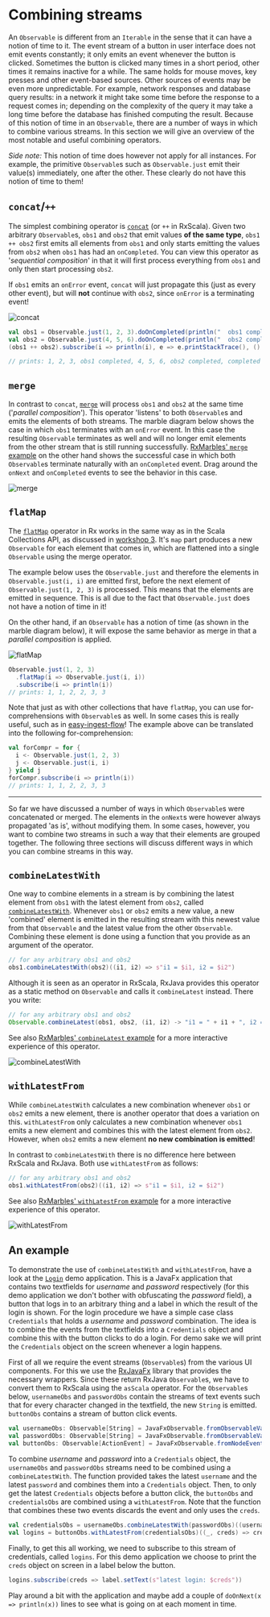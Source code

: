 Combining streams
=================

An `Observable` is different from an `Iterable` in the sense that it can have a notion of time to it. The event
stream of a button in user interface does not emit events constantly; it only emits an event whenever the button is clicked.
Sometimes the button is clicked many times in a short period, other times it remains inactive for a while. The same holds for
mouse moves, key presses and other event-based sources. Other sources of events may be even more unpredictable. For example, 
network responses and database query results: in a network it might take some time before the response to a request comes in; 
depending on the complexity of the query it may take a long time before the database has finished computing the result. Because 
of this notion of time in an `Observable`, there are a number of ways in which to combine various streams. In this section 
we will give an overview of the most notable and useful combining operators.

*Side note:* This notion of time does however not apply for all instances. For example, the primitive `Observable`s such
as `Observable.just` emit their value(s) immediately, one after the other. These clearly do not have this notion of time
to them!


`concat`/`++`
-------------

The simplest combining operator is [`concat`] (or `++` in RxScala). Given two arbitrary `Observable`s, `obs1` and `obs2`
that emit values **of the same type**, `obs1 ++ obs2` first emits all elements from `obs1` and only starts emitting the
values from `obs2` when `obs1` has had an `onCompleted`. You can view this operator as '*sequential composition*' in that
it will first process everything from `obs1` and only then start processing `obs2`.

If `obs1` emits an `onError` event, `concat` will just propagate this (just as every other event), but will **not** continue
with `obs2`, since `onError` is a terminating event!

[`concat`]: http://reactivex.io/rxscala/scaladoc/index.html#rx.lang.scala.Observable@++[U>:T](that:rx.lang.scala.Observable[U]):rx.lang.scala.Observable[U]

![concat](https://raw.githubusercontent.com/wiki/ReactiveX/RxJava/images/rx-operators/concat.png)

```scala
val obs1 = Observable.just(1, 2, 3).doOnCompleted(println("  obs1 completed"))
val obs2 = Observable.just(4, 5, 6).doOnCompleted(println("  obs2 completed"))
(obs1 ++ obs2).subscribe(i => println(i), e => e.printStackTrace(), () => println("completed total"))

// prints: 1, 2, 3, obs1 completed, 4, 5, 6, obs2 completed, completed total
```


`merge`
-------

In contrast to `concat`, [`merge`] will process `obs1` and `obs2` at the same time ('*parallel composition*'). This operator
'listens' to both `Observable`s and emits the elements of both streams. The marble diagram below shows the case in which `obs1`
terminates with an `onError` event. In this case the resulting `Observable` terminates as well and will no longer emit elements
from the other stream that is still running successfully. [RxMarbles' `merge` example] on the other hand shows the successful
case in which both `Observable`s terminate naturally with an `onCompleted` event. Drag around the `onNext` and `onCompleted`
events to see the behavior in this case.

[`merge`]: http://reactivex.io/rxscala/scaladoc/index.html#rx.lang.scala.Observable@merge[U>:T](that:rx.lang.scala.Observable[U]):rx.lang.scala.Observable[U]
[RxMarbles' `merge` example]: http://rxmarbles.com/#merge

![merge](https://raw.githubusercontent.com/wiki/ReactiveX/RxJava/images/rx-operators/merge.png)


`flatMap`
---------

The [`flatMap`] operator in Rx works in the same way as in the Scala Collections API, as discussed in [workshop 3]. It's `map`
part produces a new `Observable` for each element that comes in, which are flattened into a single `Observable` using the merge
operator.

The example below uses the `Observable.just` and therefore the elements in `Observable.just(i, i)` are emitted first, before
the next element of `Observable.just(1, 2, 3)` is processed. This means that the elements are emitted in sequence. This is
all due to the fact that `Observable.just` does not have a notion of time in it!

On the other hand, if an `Observable` has a notion of time (as shown in the marble diagram below), it will expose the same
behavior as merge in that a *parallel composition* is applied.

[`flatMap`]: http://reactivex.io/rxscala/scaladoc/index.html#rx.lang.scala.Observable@flatMap[R](f:T=>rx.lang.scala.Observable[R]):rx.lang.scala.Observable[R]
[workshop 3]: ../workshop3/05%20list-for-comprehensions.md

![flatMap](https://raw.githubusercontent.com/wiki/ReactiveX/RxJava/images/rx-operators/flatMap.png)

```scala
Observable.just(1, 2, 3)
  .flatMap(i => Observable.just(i, i))
  .subscribe(i => println(i))
// prints: 1, 1, 2, 2, 3, 3
```

Note that just as with other collections that have `flatMap`, you can use for-comprehensions with `Observable`s as well. In
some cases this is really useful, such as in [easy-ingest-flow]! The example above can be translated into the following
for-comprehension:

[easy-ingest-flow]: https://github.com/rvanheest-DANS-KNAW/easy-ingest-flow/blob/527d152f371e90c64a4104b7e666645a21cfe869/src/main/scala/nl/knaw/dans/easy/ingest_flow/MendeleyExecution.scala#L30

```scala
val forCompr = for {
  i <- Observable.just(1, 2, 3)
  j <- Observable.just(i, i)
} yield j
forCompr.subscribe(i => println(i))
// prints: 1, 1, 2, 2, 3, 3
```


---
So far we have discussed a number of ways in which `Observable`s were concatenated or merged. The elements in the `onNext`s
were however always propagated 'as is', without modifying them. In some cases, however, you want to combine two streams in
such a way that their elements are grouped together. The following three sections will discuss different ways in which you
can combine streams in this way.


`combineLatestWith`
-------------------

One way to combine elements in a stream is by combining the latest element from `obs1` with the latest element from `obs2`,
called [`combineLatestWith`]. Whenever `obs1` or `obs2` emits a new value, a new 'combined' element is emitted in the resulting
stream with this newest value from that `Observable` and the latest value from the other `Observable`. Combining these element
is done using a function that you provide as an argument of the operator.

```scala
// for any arbitrary obs1 and obs2
obs1.combineLatestWith(obs2)((i1, i2) => s"i1 = $i1, i2 = $i2")
```

Although it is seen as an operator in RxScala, RxJava provides this operator as a static method on `Observable` and calls
it `combineLatest` instead. There you write:

```java
// for any arbitrary obs1 and obs2
Observable.combineLatest(obs1, obs2, (i1, i2) -> "i1 = " + i1 + ", i2 = " + i2)
```

See also [RxMarbles' `combineLatest` example] for a more interactive experience of this operator.

[`combineLatestWith`]: http://reactivex.io/rxscala/scaladoc/index.html#rx.lang.scala.Observable@combineLatestWith[U,R](that:rx.lang.scala.Observable[U])(selector:(T,U)=>R):rx.lang.scala.Observable[R]
[RxMarbles' `combineLatest` example]: http://rxmarbles.com/#combineLatest

![combineLatestWith](https://raw.github.com/wiki/ReactiveX/RxJava/images/rx-operators/combineLatest.png)


`withLatestFrom`
----------------

While `combineLatestWith` calculates a new combination whenever `obs1` or `obs2` emits a new element, there is another
operator that does a variation on this. `withLatestFrom` only calculates a new combination whenever `obs1` emits a new
element and combines this with the latest element from `obs2`. However, when `obs2` emits a new element **no new
combination is emitted**!

In contrast to `combineLatestWith` there is no difference here between RxScala and RxJava. Both use `withLatestFrom` as follows:

```scala
// for any arbitrary obs1 and obs2
obs1.withLatestFrom(obs2)((i1, i2) => s"i1 = $i1, i2 = $i2")
```

See also [RxMarbles' `withLatestFrom` example] for a more interactive experience of this operator.

[`withLatestFrom`]: http://reactivex.io/rxscala/scaladoc/index.html#rx.lang.scala.Observable@withLatestFrom[U,R](other:rx.lang.scala.Observable[U])(resultSelector:(T,U)=>R):rx.lang.scala.Observable[R]
[RxMarbles' `withLatestFrom` example]: http://rxmarbles.com/#withLatestFrom

![withLatestFrom](https://raw.github.com/wiki/ReactiveX/RxJava/images/rx-operators/withLatestFrom.png)


An example
----------

To demonstrate the use of `combineLatestWith` and `withLatestFrom`, have a look at the [`Login`] demo application.
This is a JavaFx application that contains two textfields for *username* and *password* respectively (for this demo
application we don't bother with obfuscating the *password* field), a button that logs in to an arbitrary thing and
a label in which the result of the login is shown. For the login procedure we have a simple case class `Credentials`
that holds a *username* and *password* combination. The idea is to combine the events from the textfields into a
`Credentials` object and combine this with the button clicks to do a login. For demo sake we will print the `Credentials`
object on the screen whenever a login happens.

First of all we require the event streams (`Observable`s) from the various UI components. For this we use the [RxJavaFx]
library that provides the necessary wrappers. Since these return RxJava `Observable`s, we have to convert them to RxScala
using the `asScala` operator. For the `Observable`s below, `usernameObs` and `passwordObs` contain the streams of text
events such that for every character changed in the textfield, the new `String` is emitted. `buttonObs` contains a stream
of button click events.

[`Login`]: assignments/Login.scala
[RxJavaFx]: https://github.com/ReactiveX/RxJavaFX

```scala
val usernameObs: Observable[String] = JavaFxObservable.fromObservableValue(usernameTF.textProperty()).asScala
val passwordObs: Observable[String] = JavaFxObservable.fromObservableValue(passwordTF.textProperty()).asScala
val buttonObs: Observable[ActionEvent] = JavaFxObservable.fromNodeEvents(button, ActionEvent.ACTION).asScala
```

To combine *username* and *password* into a `Credentials` object, the `usernameObs` and `passwordObs` streams need to be
combined using a `combineLatestWith`. The function provided takes the latest `username` and the latest `password` and
combines them into a `Credentials` object.
Then, to only get the latest `Credentials` objects before a button click, the `buttonObs` and `credentialsObs` are
combined using a `withLatestFrom`. Note that the function that combines these two events discards the event and only
uses the `creds`.

```scala
val credentialsObs = usernameObs.combineLatestWith(passwordObs)((username, password) => Credentials(username, password))
val logins = buttonObs.withLatestFrom(credentialsObs)((_, creds) => creds)
```

Finally, to get this all working, we need to subscribe to this stream of credentials, called `logins`. For this demo
application we choose to print the `creds` object on screen in a label below the button. 

```scala
logins.subscribe(creds => label.setText(s"latest login: $creds"))
```

Play around a bit with the application and maybe add a couple of `doOnNext(x => println(x))` lines to see what is going
on at each moment in time.  
